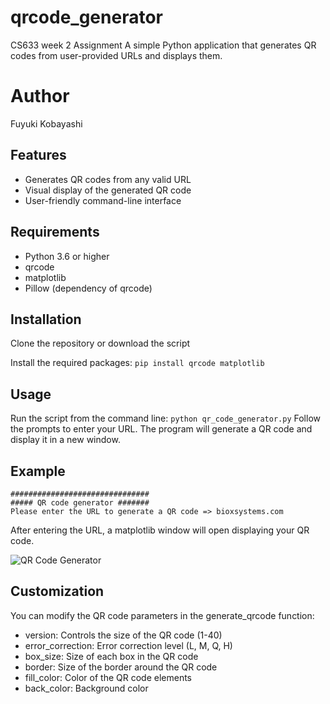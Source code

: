 # qrcode_generator
CS633 week 2 Assignment
A simple Python application that generates QR codes from user-provided URLs and displays them.

# Author 
Fuyuki Kobayashi

## Features
- Generates QR codes from any valid URL
- Visual display of the generated QR code
- User-friendly command-line interface

## Requirements
- Python 3.6 or higher
- qrcode
- matplotlib
- Pillow (dependency of qrcode)

## Installation
Clone the repository or download the script

Install the required packages:
```pip install qrcode matplotlib```

## Usage
Run the script from the command line:
```python qr_code_generator.py```
Follow the prompts to enter your URL. The program will generate a QR code and display it in a new window.

## Example
```
###############################
##### QR code generator #######
Please enter the URL to generate a QR code => bioxsystems.com
```
After entering the URL, a matplotlib window will open displaying your QR code.

![QR Code Generator](https://github.com/sakufuyu/qrcode_generator/pics/qrcode.png)

## Customization
You can modify the QR code parameters in the generate_qrcode function:
- version: Controls the size of the QR code (1-40)
- error_correction: Error correction level (L, M, Q, H)
- box_size: Size of each box in the QR code
- border: Size of the border around the QR code
- fill_color: Color of the QR code elements
- back_color: Background color
